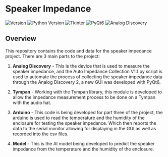# Speaker Impedance

[![Version](https://img.shields.io/badge/Version-0.1.2-blue.svg)](CHANGELOG.md/#latest)
![Python Version](https://img.shields.io/badge/Python-3.10-blue.svg)
![Tkinter](https://img.shields.io/badge/Tkinter-8.6-blue.svg)
![PyQt6](https://img.shields.io/badge/PyQt6-6.8.1-blue.svg)
![Analog Discovery](https://img.shields.io/badge/Analog%20Discovery-2.0-green.svg)

## Overview

This repository contains the code and data for the speaker impedance project. There are 3 main parts to the project:

1. **Analog Discovery** - This is the device that is used to measure the speaker impedance, and the Auto Impedance Collection V1.1.py script is used to automate the process of collecting the speaker impedance data through the Analog Discovery 2, a new GUI was developed with PyQt6.

2. **Tympan** - Working with the Tympan library, this module is developed to allow the impedance measurement process to be done on a Tympan with the audio hat.

3. **Arduino** - This code is being developed for part three of the project, the arduino is used to read the temperature and the humidity of the enclosure for testing the speaker impedance. Which then reports the data to the serial monitor allowing for displaying in the GUI as well as recorded into the csv files.

4. **Model** - This is the AI model being developed to predict the speaker impedance from the temperature and the humidity of the enclosure.
